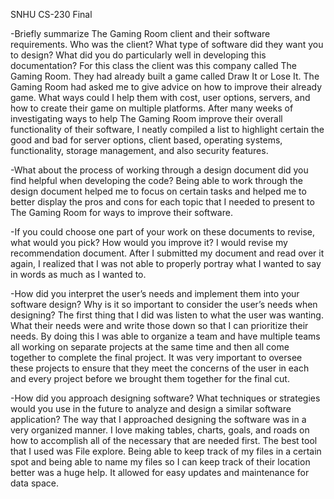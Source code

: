 SNHU CS-230 Final

-Briefly summarize The Gaming Room client and their software requirements. Who was the client? What type of software did they want you to design? What did you do particularly well in developing this documentation? For this class the client was this company called The Gaming Room. They had already built a game called Draw It or Lose It. The Gaming Room had asked me to give advice on how to improve their already game. What ways could I help them with cost, user options, servers, and how to create their game on multiple platforms. After many weeks of investigating ways to help The Gaming Room improve their overall functionality of their software, I neatly compiled a list to highlight certain the good and bad for server options, client based, operating systems, functionality, storage management, and also security features. 

-What about the process of working through a design document did you find helpful when developing the code?
Being able to work through the design document helped me to focus on certain tasks and helped me to better display the pros and cons for each topic that I needed to present to The Gaming Room for ways to improve their software. 

-If you could choose one part of your work on these documents to revise, what would you pick? How would you improve it?
I would revise my recommendation document. After I submitted my document and read over it again, I realized that I was not able to properly portray what I wanted to say in words as much as I wanted to.

-How did you interpret the user’s needs and implement them into your software design? Why is it so important to consider the user’s needs when designing?
The first thing that I did was listen to what the user was wanting. What their needs were and write those down so that I can prioritize their needs. By doing this I was able to organize a team and have multiple teams all working on separate projects at the same time and then all come together to complete the final project. It was very important to oversee these projects to ensure that they meet the concerns of the user in each and every project before we brought them together for the final cut. 

-How did you approach designing software? What techniques or strategies would you use in the future to analyze and design a similar software application?
The way that I approached designing the software was in a very organized manner. I love making tables, charts, goals, and roads on how to accomplish all of the necessary that are needed first. The best tool that I used was File explore. Being able to keep track of my files in a certain spot and being able to name my files so I can keep track of their location better was a huge help. It allowed for easy updates and maintenance for data space.
